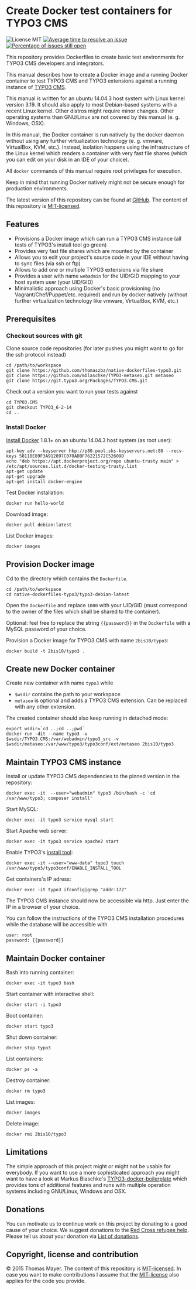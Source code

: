 # Create Docker test containers for TYPO3 CMS

![License MIT](https://img.shields.io/badge/license-MIT-blue.svg?style=flat)
[![Average time to resolve an issue](https://isitmaintained.com/badge/resolution/thomaszbz/native-dockerfiles-typo3.svg)](https://isitmaintained.com/project/thomaszbz/native-dockerfiles-typo3 "Average time to resolve an issue")
[![Percentage of issues still open](https://isitmaintained.com/badge/open/thomaszbz/native-dockerfiles-typo3.svg)](https://isitmaintained.com/project/thomaszbz/native-dockerfiles-typo3 "Percentage of issues still open")

This repository provides Dockerfiles to create basic test environments for TYPO3 CMS developers and integrators.

This manual describes how to create a Docker image and a running Docker container to test TYPO3 CMS
and TYPO3 extensions against a running instance of [TYPO3 CMS](https://typo3.org/).

This manual is written for an ubuntu 14.04.3 host system with Linux kernel version 3.19.
It should also apply to most Debian-based systems with a recent Linux kernel. Other distros might require
minor changes. Other operating systems than GNU/Linux are not covered by this manual (e. g. Windows, OSX).

In this manual, the Docker container is run natively by the docker daemon without using any further virtualization
technology (e. g. vmware, VirtualBox, KVM, etc.). Instead, isolation happens using the infrastructure
of the Linux kernel which renders a container with very fast file shares (which you can edit on your disk
in an IDE of your choice).

All ``docker`` commands of this manual require root privileges for execution.

Keep in mind that running Docker natively might not be secure enough for production environments.

The latest version of this repository can be found at [GitHub](https://github.com/thomaszbz/native-dockerfiles-typo3).
The content of this repository is [MIT-licensed](./LICENSE).

## Features

* Provisions a Docker image which can run a TYPO3 CMS instance (all tests of TYPO3's install tool go green)
* Provides very fast file shares which are mounted by the container
* Allows you to edit your project's source code in your IDE without having to sync files (via ssh or ftp)
* Allows to add one or multiple TYPO3 extensions via file share
* Provides a user with name ``webadmin`` for the UID/GID mapping to your host system user (your UID/GID)
* Minimalistic approach using Docker's basic provisioning (no Vagrant/Chef/Puppet/etc. required) and run by docker natively
  (without further virtualization technology like vmware, VirtualBox, KVM, etc.)

## Prerequisites

### Checkout sources with git

Clone source code repositories (for later pushes you might want to go for the ssh protocol instead)

    cd /path/to/workspace
    git clone https://github.com/thomaszbz/native-dockerfiles-typo3.git
    git clone https://github.com/mblaschke/TYPO3-metaseo.git metaseo
    git clone https://git.typo3.org/Packages/TYPO3.CMS.git

Check out a version you want to run your tests against

    cd TYPO3.CMS
    git checkout TYPO3_6-2-14
    cd ..

### Install Docker

[Install Docker](http://docs.docker.com/installation/) 1.8.1+ on an ubuntu 14.04.3 host system (as root user):

    apt-key adv --keyserver hkp://p80.pool.sks-keyservers.net:80 --recv-keys 58118E89F3A912897C070ADBF76221572C52609D
    echo "deb https://apt.dockerproject.org/repo ubuntu-trusty main" > /etc/apt/sources.list.d/docker-testing-trusty.list
    apt-get update
    apt-get upgrade
    apt-get install docker-engine

Test Docker installation:

    docker run hello-world

Download image:

    docker pull debian:latest

List Docker images:

    docker images

## Provision Docker image

Cd to the directory which contains the ``Dockerfile``.

    cd /path/to/workspace
    cd native-dockerfiles-typo3/typo3-debian-latest

Open the ``Dockerfile`` and replace ``1000`` with your UID/GID (must correspond to the owner of the files
which shall be shared to the container).

Optional: feel free to replace the string ``{{password}}`` in the ``Dockerfile`` with a MySQL password of your choice.

Provision a Docker image for TYPO3 CMS with name ``2bis10/typo3``:

    docker build -t 2bis10/typo3 .

## Create new Docker container

Create new container with name ``typo3`` while

* ``$wsdir`` contains the path to your workspace
* ``metaseo`` is optional and adds a TYPO3 CMS extension. Can be replaced with any other extension.

The created container should also keep running in detached mode:

    export wsdir=`cd ..;cd ..;pwd`
    docker run -dit --name typo3 -v $wsdir/TYPO3.CMS:/var/webadmin/typo3_src -v $wsdir/metaseo:/var/www/typo3/typo3conf/ext/metaseo 2bis10/typo3

## Maintain TYPO3 CMS instance

Install or update TYPO3 CMS dependencies to the pinned version in the repository:

    docker exec -it  --user="webadmin" typo3 /bin/bash -c 'cd /var/www/typo3; composer install'

Start MySQL:

    docker exec -it typo3 service mysql start

Start Apache web server:

    docker exec -it typo3 service apache2 start

Enable TYPO3's [install tool](https://docs.typo3.org/typo3cms/SecurityGuide/GuidelinesIntegrators/InstallTool/Index.html):

    docker exec -it --user="www-data" typo3 touch /var/www/typo3/typo3conf/ENABLE_INSTALL_TOOL

Get containers's IP adress:

    docker exec -it typo3 ifconfig|grep "addr:172"

The TYPO3 CMS instance should now be accessible via http. Just enter the IP in a browser of your choice.

You can follow the instructions of the TYPO3 CMS installation procedures while the database will be accessible
with

    user: root
    password: {{password}}

## Maintain Docker container

Bash into running container:

    docker exec -it typo3 bash

Start container with interactive shell:

    docker start -i typo3

Boot container:

    docker start typo3

Shut down container:

    docker stop typo3

List containers:

    docker ps -a

Destroy container:

    docker rm typo3


List images:

    docker images

Delete image:

    docker rmi 2bis10/typo3

## Limitations

The simple approach of this project might or might not be usable for everybody. If you want to use a more
sophisticated approach you might want to have a look at Markus Blaschke's
[TYPO3-docker-boilerplate](https://github.com/webdevops/TYPO3-docker-boilerplate) which provides tons of
additional features and runs with multiple operation systems including GNU/Linux, Windows and OSX.

## Donations

You can motivate us to continue work on this project by donating to a good cause of your choice. We suggest
donations to the [Red Cross refugee help](http://www.drk.de/aktuelles/fokusthemen/fluechtlingshilfe.html).
Please tell us about your donation via
[List of donations](https://github.com/thomaszbz/native-dockerfiles-typo3/issues/26).

## Copyright, license and contribution

&copy; 2015 Thomas Mayer. The content of this repository is [MIT-licensed](./LICENSE).
In case you want to make contributions I assume that the [MIT-license](./LICENSE) also applies for the code you provide.
